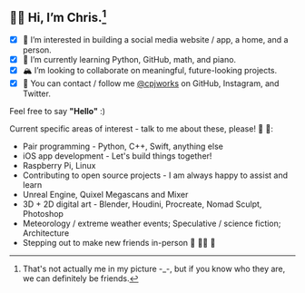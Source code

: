 ## 🐻‍❄️ Hi, I’m **Chris**.[^1]
- [x] 🎨 I’m interested in building a social media website / app, a home, and a person.
- [x] 🎒 I’m currently learning Python, GitHub, math, and piano.
- [x] 🏔 I’m looking to collaborate on meaningful, future-looking projects.
- [x] 🚠 You can contact / follow me [@cpjworks](https://linktr.ee/cpjworks) on GitHub, Instagram, and Twitter.<br>

Feel free to say **"Hello"** :)

Current specific areas of interest - talk to me about these, please! 📗 🐛:
- Pair programming - Python, C++, Swift, anything else
- iOS app development - Let's build things together!
- Raspberry Pi, Linux
- Contributing to open source projects - I am always happy to assist and learn
- Unreal Engine, Quixel Megascans and Mixer
- 3D + 2D digital art - Blender, Houdini, Procreate, Nomad Sculpt, Photoshop
- Meteorology / extreme weather events; Speculative / science fiction; Architecture
- Stepping out to make new friends in-person 🐌 🥡🧃 🐢


[^1]: That's not actually me in my picture -_-, but if you know who they are, we can definitely be friends.

<!---
cpjworks/cpjworks is a ✨ special ✨ repository because its `README.md` (this file) appears on your GitHub profile.
You can click the Preview link to take a look at your changes.
--->
